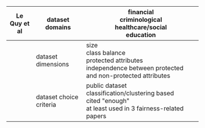 
| Le Quy et al | dataset domains         | financial<br>criminological<br>healthcare/social<br>education                                                     |
| ------------ | ----------------------- | ----------------------------------------------------------------------------------------------------------------- |
|              | dataset dimensions      | size<br>class balance<br>protected attributes<br>independence between protected and non-protected attributes      |
|              | dataset choice criteria | public dataset<br>classification/clustering based<br>cited "enough"<br>at least used in 3 fairness-related papers |
